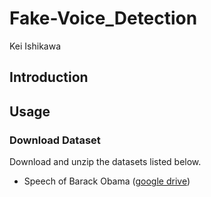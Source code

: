 # Fake-Voice_Detection

Kei Ishikawa

## Introduction

## Usage

### Download Dataset

Download and unzip the datasets listed below.
* Speech of Barack Obama ([google drive](https://drive.google.com/drive/u/0/folders/1OR7EL8RMlxk9_5f6gWZ_nKiQ2zWZaVTX))
